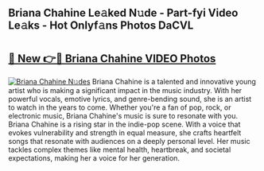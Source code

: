 ## Briana Chahine Le𝚊ked N𝚞de - Part-fyi Video Le𝚊ks - Hot Onlyf𝚊ns Photos DaCVL

# <h2><a href="http://ac42922.deff.icu/?id=Briana+Chahine">🔗 New 👉🔴 Briana Chahine VIDEO Photos</a></h2>

[![Briana Chahine N𝚞des](https://i.imgur.com/rIISA9y.gif)](http://ac42922.deff.icu/?id=Briana+Chahine)
Briana Chahine is a talented and innovative young artist who is making a significant impact in the music industry. With her powerful vocals, emotive lyrics, and genre-bending sound, she is an artist to watch in the years to come. Whether you're a fan of pop, rock, or electronic music, Briana Chahine's music is sure to resonate with you. Briana Chahine is a rising star in the indie-pop scene. With a voice that evokes vulnerability and strength in equal measure, she crafts heartfelt songs that resonate with audiences on a deeply personal level. Her music tackles complex themes like mental health, heartbreak, and societal expectations, making her a voice for her generation.
